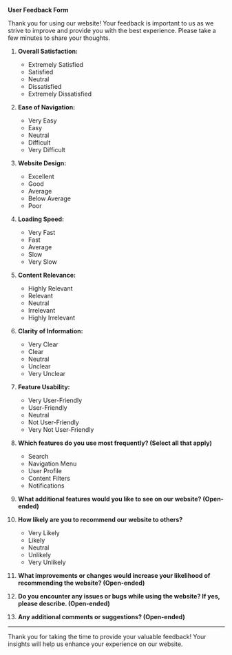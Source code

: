 **User Feedback Form**

Thank you for using our website! Your feedback is important to us as we strive to improve and provide you with the best experience. Please take a few minutes to share your thoughts.

1. **Overall Satisfaction:**

   - Extremely Satisfied
   - Satisfied
   - Neutral
   - Dissatisfied
   - Extremely Dissatisfied

2. **Ease of Navigation:**

   - Very Easy
   - Easy
   - Neutral
   - Difficult
   - Very Difficult

3. **Website Design:**

   - Excellent
   - Good
   - Average
   - Below Average
   - Poor

4. **Loading Speed:**

   - Very Fast
   - Fast
   - Average
   - Slow
   - Very Slow

5. **Content Relevance:**

   - Highly Relevant
   - Relevant
   - Neutral
   - Irrelevant
   - Highly Irrelevant

6. **Clarity of Information:**

   - Very Clear
   - Clear
   - Neutral
   - Unclear
   - Very Unclear

7. **Feature Usability:**

   - Very User-Friendly
   - User-Friendly
   - Neutral
   - Not User-Friendly
   - Very Not User-Friendly

8. **Which features do you use most frequently? (Select all that apply)**

   - Search
   - Navigation Menu
   - User Profile
   - Content Filters
   - Notifications

9. **What additional features would you like to see on our website? (Open-ended)**

10. **How likely are you to recommend our website to others?**

    - Very Likely
    - Likely
    - Neutral
    - Unlikely
    - Very Unlikely

11. **What improvements or changes would increase your likelihood of recommending the website? (Open-ended)**

12. **Do you encounter any issues or bugs while using the website? If yes, please describe. (Open-ended)**

13. **Any additional comments or suggestions? (Open-ended)**

---

Thank you for taking the time to provide your valuable feedback! Your insights will help us enhance your experience on our website.

